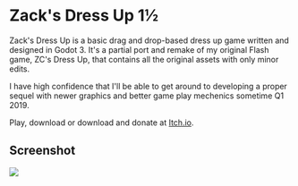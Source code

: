 # Zack's Dress Up 1½

Zack's Dress Up is a basic drag and drop-based dress up game written and designed in Godot 3. It's a partial port and remake of my original Flash game, ZC's Dress Up, that contains all the original assets with only minor edits.

I have high confidence that I'll be able to get around to developing a proper sequel with newer graphics and better game play mechenics sometime Q1 2019.

Play, download or download and donate at [Itch.io](https://antonwilc0x.itch.io/zdressup).

## Screenshot

![](https://i.imgur.com/a2qcLxc.png)